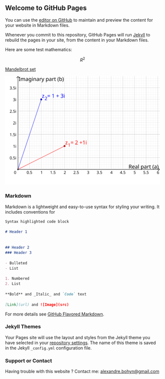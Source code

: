 ## Welcome to GitHub Pages

You can use the [editor on GitHub](https://github.com/AlexandreBohyn/Fractals/edit/master/README.md) to maintain and preview the content for your website in Markdown files.

Whenever you commit to this repository, GitHub Pages will run [Jekyll](https://jekyllrb.com/) to rebuild the pages in your site, from the content in your Markdown files.

Here are some test mathematics:

$$R^2$$

[Mandelbrot set](mandelbrot.md)

![Complex plane represented in two dimensions](Complex.svg)


### Markdown

Markdown is a lightweight and easy-to-use syntax for styling your writing. It includes conventions for

```markdown
Syntax highlighted code block

# Header 1


## Header 2
### Header 3

- Bulleted
- List

1. Numbered
2. List

**Bold** and _Italic_ and `Code` text

[Link](url) and ![Image](src)
```

For more details see [GitHub Flavored Markdown](https://guides.github.com/features/mastering-markdown/).

### Jekyll Themes

Your Pages site will use the layout and styles from the Jekyll theme you have selected in your [repository settings](https://github.com/AlexandreBohyn/Fractals/settings). The name of this theme is saved in the Jekyll `_config.yml` configuration file.

### Support or Contact

Having trouble with this website ?
Contact me: alexandre.bohyn@gmail.com
